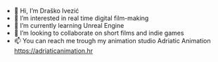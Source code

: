 - 👋 Hi, I’m Draško Ivezić
- 👀 I’m interested in real time digital film-making
- 🌱 I’m currently learning Unreal Engine
- 💞️ I’m looking to collaborate on short films and indie games
- 📫 You can reach me trough my animation studio Adriatic Animation https://adriaticanimation.hr

<!---
skomdra/skomdra is a ✨ special ✨ repository because its `README.md` (this file) appears on your GitHub profile.
You can click the Preview link to take a look at your changes.
--->
